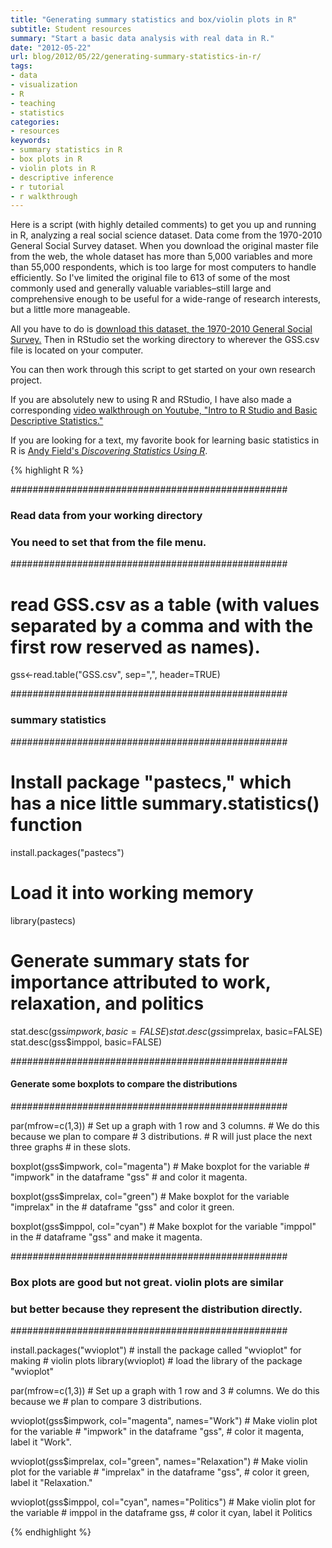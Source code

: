 ```yaml
---
title: "Generating summary statistics and box/violin plots in R"
subtitle: Student resources
summary: "Start a basic data analysis with real data in R."
date: "2012-05-22"
url: blog/2012/05/22/generating-summary-statistics-in-r/
tags:
- data
- visualization
- R
- teaching
- statistics
categories:
- resources
keywords:
- summary statistics in R
- box plots in R
- violin plots in R
- descriptive inference
- r tutorial
- r walkthrough
---
```


Here is a script (with highly detailed comments) to get you up and running in R, analyzing a real social science dataset. Data come from the 1970-2010 General Social Survey dataset. When you download the original master file from the web, the whole dataset has more than 5,000 variables and more than 55,000 respondents, which is too large for most computers to handle efficiently. So I've limited the original file to 613 of some of the most commonly used and generally valuable variables–still large and comprehensive enough to be useful for a wide-range of research interests, but a little more manageable.

All you have to do is [download this dataset, the 1970-2010 General Social Survey.](https://www.dropbox.com/s/29s8ivlo0xagpv3/GSS.csv?dl=0) Then in RStudio set the working directory to wherever the GSS.csv file is located on your computer.

You can then work through this script to get started on your own research project.

If you are absolutely new to using R and RStudio, I have also made a corresponding [video walkthrough on Youtube, "Intro to R Studio and Basic Descriptive Statistics."](https://www.youtube.com/watch?v=uwlwNRbaKMI)

If you are looking for a text, my favorite book for learning basic statistics in R is [Andy Field's *Discovering Statistics Using R*](http://amzn.to/2EPIpr7).

{% highlight R %}

##################################################
### Read data from your working directory
### You need to set that from the file menu.
##################################################

# read GSS.csv as a table (with values separated by a comma and with the first row reserved as names).

gss<-read.table("GSS.csv", sep=",", header=TRUE)

##################################################
### summary statistics
##################################################

# Install package "pastecs," which has a nice little summary.statistics() function
install.packages("pastecs")           		
                           
# Load it into working memory
library(pastecs) 

# Generate summary stats for importance attributed to work, relaxation, and politics	
stat.desc(gss$impwork, basic=FALSE)   		
stat.desc(gss$imprelax, basic=FALSE)
stat.desc(gss$imppol, basic=FALSE)

##################################################
#### Generate some boxplots to compare the distributions
##################################################

par(mfrow=c(1,3))       # Set up a graph with 1 row and 3 columns.
                        # We do this because we plan to compare
                        # 3 distributions.
                        # R will just place the next three graphs
                        # in these slots.

boxplot(gss$impwork, col="magenta")     # Make boxplot for the variable
                                        # "impwork" in the dataframe "gss"
                                        # and color it magenta.

boxplot(gss$imprelax, col="green")      # Make boxplot for the variable "imprelax" in the
                                        # dataframe "gss" and color it green.

boxplot(gss$imppol, col="cyan")         # Make boxplot for the variable "imppol" in the
                                        # dataframe "gss" and make it magenta.

##################################################
### Box plots are good but not great. violin plots are similar
### but better because they represent the distribution directly.
##################################################

install.packages("wvioplot")             # install the package called "wvioplot" for making
                                         # violin plots
library(wvioplot)                        # load the library of the package "wvioplot"

par(mfrow=c(1,3))                                        #  Set up a graph with 1 row and 3
                                                         #  columns. We do this because we
                                                         #  plan to compare 3 distributions.

wvioplot(gss$impwork, col="magenta", names="Work")       #  Make violin plot for the variable
                                                         #  "impwork" in the dataframe "gss",
                                                         #  color it magenta, label it "Work".

wvioplot(gss$imprelax, col="green", names="Relaxation")  #  Make violin plot for the variable
                                                         # "imprelax" in the dataframe "gss",
                                                         # color it green, label it "Relaxation."

wvioplot(gss$imppol, col="cyan", names="Politics")       # Make violin plot for the variable
                                                         # imppol in the dataframe gss,
                                                         # color it cyan, label it Politics

{% endhighlight %}